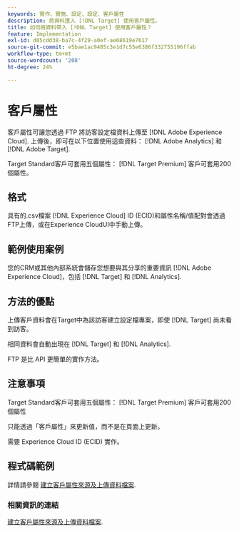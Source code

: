 ```yaml
---
keywords: 實作、實施、設定、設定、客戶屬性
description: 將資料匯入 [!DNL Target] 使用客戶屬性。
title: 如何將資料帶入 [!DNL Target] 使用客戶屬性？
feature: Implementation
exl-id: d05cdd38-ba7c-4f29-a0ef-ae68619e7617
source-git-commit: e5bae1ac9485c3e1d7c55e6386f332755196ffab
workflow-type: tm+mt
source-wordcount: '208'
ht-degree: 24%

---
```


# 客戶屬性

客戶屬性可讓您透過 FTP 將訪客設定檔資料上傳至 [!DNL Adobe Experience Cloud]. 上傳後，即可在以下位置使用這些資料： [!DNL Adobe Analytics] 和 [!DNL Adobe Target].

Target Standard客戶可套用五個屬性： [!DNL Target Premium] 客戶可套用200個屬性。

## 格式

具有的.csv檔案 [!DNL Experience Cloud] ID (ECID)和屬性名稱/值配對會透過FTP上傳，或在Experience CloudUI中手動上傳。

## 範例使用案例

您的CRM或其他內部系統會儲存您想要與其分享的重要資訊 [!DNL Adobe Experience Cloud]，包括 [!DNL Target] 和 [!DNL Analytics].

## 方法的優點

上傳客戶資料會在Target中為該訪客建立設定檔專案，即使 [!DNL Target] 尚未看到訪客。

相同資料會自動出現在 [!DNL Target] 和 [!DNL Analytics].

FTP 是比 API 更簡單的實作方法。

## 注意事項

Target Standard客戶可套用五個屬性： [!DNL Target Premium] 客戶可套用200個屬性

只能透過「客戶屬性」來更新值，而不是在頁面上更新。

需要 Experience Cloud ID (ECID) 實作。

## 程式碼範例

詳情請參閱 [建立客戶屬性來源及上傳資料檔案](https://experienceleague.adobe.com/docs/core-services/interface/customer-attributes/t-crs-usecase.html).

### 相關資訊的連結

[建立客戶屬性來源及上傳資料檔案](https://experienceleague.adobe.com/docs/core-services/interface/customer-attributes/t-crs-usecase.html).
